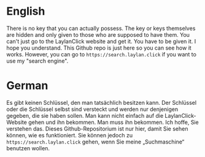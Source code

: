# English
There is no key that you can actually possess. The key or keys themselves are hidden and only given to those who are supposed to have them.
You can't just go to the LaylanClick website and get it. You have to be given it. I hope you understand. This Github repo is just here so you can see how it works.
However, you can go to `https://search.laylan.click` if you want to use my "search engine".

# German
Es gibt keinen Schlüssel, den man tatsächlich besitzen kann. Der Schlüssel oder die Schlüssel selbst sind versteckt und werden nur denjenigen gegeben, die sie haben sollen.
Man kann nicht einfach auf die LaylanClick-Website gehen und ihn bekommen. Man muss ihn bekommen. Ich hoffe, Sie verstehen das. Dieses Github-Repositorium ist nur hier, 
damit Sie sehen können, wie es funktioniert.
Sie können jedoch zu `https://search.laylan.click` gehen, wenn Sie meine „Suchmaschine“ benutzen wollen.